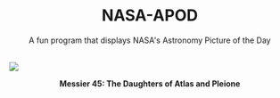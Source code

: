 <div align="center">
  <h1>
    NASA-APOD
  </h1>
</div>
  
<div align="center">
  A fun program that displays NASA's Astronomy Picture of the Day
</div>

<br>

![](https://apod.nasa.gov/apod/image/2301/M_45_Plejarden_Stefan_Thrun_klein4096.jpg)

<p align = "center">
  <b>Messier 45: The Daughters of Atlas and Pleione</b>
</p>
